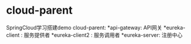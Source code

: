 # cloud-parent
SpringCloud学习搭建demo 
cloud-parent:
  *api-gateway:  API网关
  *eureka-client :  服务提供者
  *eureka-client2 : 服务调用者
  *eureka-server: 注册中心
